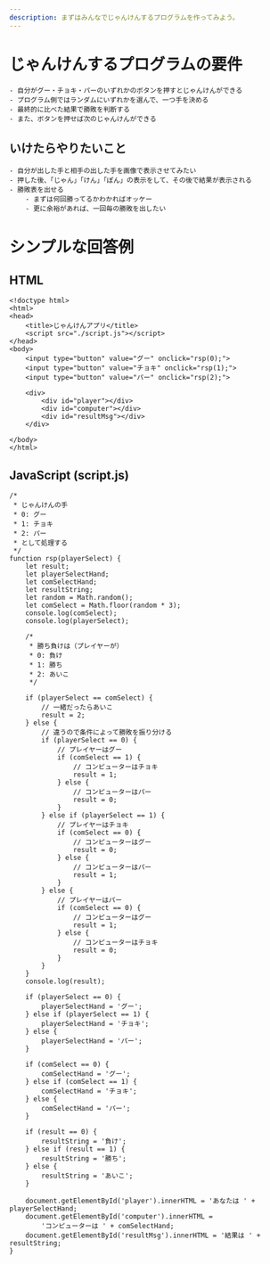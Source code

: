 ```yaml
---
description: まずはみんなでじゃんけんするプログラムを作ってみよう。
---
```


# じゃんけんするプログラムの要件

    - 自分がグー・チョキ・パーのいずれかのボタンを押すとじゃんけんができる
    - プログラム側ではランダムにいずれかを選んで、一つ手を決める
    - 最終的に比べた結果で勝敗を判断する
    - また、ボタンを押せば次のじゃんけんができる

## いけたらやりたいこと

    - 自分が出した手と相手の出した手を画像で表示させてみたい
    - 押した後、「じゃん」「けん」「ぽん」の表示をして、その後で結果が表示される
    - 勝敗表を出せる
    	- まずは何回勝ってるかわかればオッケー
    	- 更に余裕があれば、一回毎の勝敗を出したい

# シンプルな回答例

## HTML

```
<!doctype html>
<html>
<head>
	<title>じゃんけんアプリ</title>
	<script src="./script.js"></script>
</head>
<body>
	<input type="button" value="グー" onclick="rsp(0);">
	<input type="button" value="チョキ" onclick="rsp(1);">
	<input type="button" value="パー" onclick="rsp(2);">

	<div>
		<div id="player"></div>
		<div id="computer"></div>
		<div id="resultMsg"></div>
	</div>

</body>
</html>
```

## JavaScript (script.js)

```
/*
 * じゃんけんの手
 * 0: グー
 * 1: チョキ
 * 2: パー
 * として処理する
 */
function rsp(playerSelect) {
	let result;
	let playerSelectHand;
	let comSelectHand;
	let resultString;
	let random = Math.random();
	let comSelect = Math.floor(random * 3);
	console.log(comSelect);
	console.log(playerSelect);

	/*
	 * 勝ち負けは（プレイヤーが）
	 * 0: 負け
	 * 1: 勝ち
	 * 2: あいこ
	 */

	if (playerSelect == comSelect) {
		// 一緒だったらあいこ
		result = 2;
	} else {
		// 違うので条件によって勝敗を振り分ける
		if (playerSelect == 0) {
			// プレイヤーはグー
			if (comSelect == 1) {
				// コンピューターはチョキ
				result = 1;
			} else {
				// コンピューターはパー
				result = 0;
			}
		} else if (playerSelect == 1) {
			// プレイヤーはチョキ
			if (comSelect == 0) {
				// コンピューターはグー
				result = 0;
			} else {
				// コンピューターはパー
				result = 1;
			}
		} else {
			// プレイヤーはパー
			if (comSelect == 0) {
				// コンピューターはグー
				result = 1;
			} else {
				// コンピューターはチョキ
				result = 0;
			}
		}
	}
	console.log(result);

	if (playerSelect == 0) {
		playerSelectHand = 'グー';
	} else if (playerSelect == 1) {
		playerSelectHand = 'チョキ';
	} else {
		playerSelectHand = 'パー';
	}

	if (comSelect == 0) {
		comSelectHand = 'グー';
	} else if (comSelect == 1) {
		comSelectHand = 'チョキ';
	} else {
		comSelectHand = 'パー';
	}

	if (result == 0) {
		resultString = '負け';
	} else if (result == 1) {
		resultString = '勝ち';
	} else {
		resultString = 'あいこ';
	}

	document.getElementById('player').innerHTML = 'あなたは ' + playerSelectHand;
	document.getElementById('computer').innerHTML =
		'コンピューターは ' + comSelectHand;
	document.getElementById('resultMsg').innerHTML = '結果は ' + resultString;
}
```

